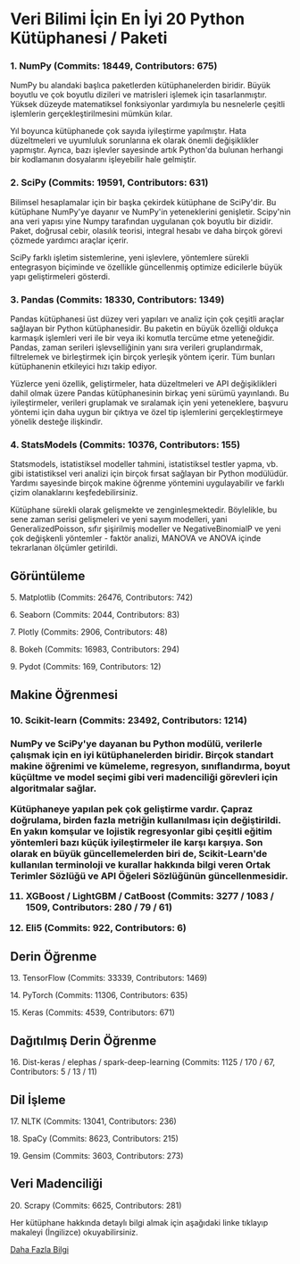 <h1>Veri Bilimi İçin En İyi 20 Python Kütüphanesi / Paketi</h1>
<h3>1. NumPy (Commits: 18449, Contributors: 675)</p></h3>
NumPy bu alandaki başlıca paketlerden kütüphanelerden biridir. Büyük boyutlu ve çok boyutlu dizileri ve matrisleri işlemek için tasarlanmıştır. Yüksek düzeyde matematiksel fonksiyonlar yardımıyla bu nesnelerle çeşitli işlemlerin gerçekleştirilmesini mümkün kılar.</p>

Yıl boyunca kütüphanede çok sayıda iyileştirme yapılmıştır. Hata düzeltmeleri ve uyumluluk sorunlarına ek olarak önemli değişiklikler yapmıştır. Ayrıca, bazı işlevler sayesinde artık Python'da bulunan herhangi bir kodlamanın dosyalarını işleyebilir hale gelmiştir.</p>

<h3>2. SciPy (Commits: 19591, Contributors: 631)</h3></p>
Bilimsel hesaplamalar için bir başka çekirdek kütüphane de SciPy'dir. Bu kütüphane NumPy'ye dayanır ve NumPy'in yeteneklerini genişletir. Scipy'nin ana veri yapısı yine Numpy tarafından uygulanan çok boyutlu bir dizidir. Paket, doğrusal cebir, olasılık teorisi, integral hesabı ve daha birçok görevi çözmede yardımcı araçlar içerir.</p>

SciPy farklı işletim sistemlerine, yeni işlevlere, yöntemlere sürekli entegrasyon biçiminde ve özellikle güncellenmiş optimize edicilerle büyük yapı geliştirmeleri gösterdi.</p>

<h3>3. Pandas (Commits: 18330, Contributors: 1349)</h3></p>
Pandas kütüphanesi üst düzey veri yapıları ve analiz için çok çeşitli araçlar sağlayan bir Python kütüphanesidir. Bu paketin en büyük özelliği oldukça karmaşık işlemleri veri ile bir veya iki komutla tercüme etme yeteneğidir. Pandas, zaman serileri işlevselliğinin yanı sıra verileri gruplandırmak, filtrelemek ve birleştirmek için birçok yerleşik yöntem içerir. Tüm bunları kütüphanenin etkileyici hızı takip ediyor.

Yüzlerce yeni özellik, geliştirmeler, hata düzeltmeleri ve API değişiklikleri dahil olmak üzere Pandas kütüphanesinin birkaç yeni sürümü yayınlandı. Bu iyileştirmeler, verileri gruplamak ve sıralamak için yeni yeteneklere, başvuru yöntemi için daha uygun bir çıktıya ve özel tip işlemlerini gerçekleştirmeye yönelik desteğe ilişkindir.

<h3>4. StatsModels (Commits: 10376, Contributors: 155)</h3></p>
Statsmodels, istatistiksel modeller tahmini, istatistiksel testler yapma, vb. gibi istatistiksel veri analizi için birçok fırsat sağlayan bir Python modülüdür. Yardımı sayesinde birçok makine öğrenme yöntemini uygulayabilir ve farklı çizim olanaklarını keşfedebilirsiniz.

Kütüphane sürekli olarak gelişmekte ve zenginleşmektedir. Böylelikle, bu sene zaman serisi gelişmeleri ve yeni sayım modelleri, yani GeneralizedPoisson, sıfır şişirilmiş modeller ve NegativeBinomialP ve yeni çok değişkenli yöntemler - faktör analizi, MANOVA ve ANOVA içinde tekrarlanan ölçümler getirildi.

<h2>Görüntüleme</h2>
5. Matplotlib (Commits: 26476, Contributors: 742)</p>
6. Seaborn (Commits: 2044, Contributors: 83)</p>
7. Plotly (Commits: 2906, Contributors: 48)</p>
8. Bokeh (Commits: 16983, Contributors: 294)</p>
9. Pydot (Commits: 169, Contributors: 12)</p>
<h2>Makine Öğrenmesi</h2>
<h3>10. Scikit-learn (Commits: 23492, Contributors: 1214)<h3></p>
NumPy ve SciPy'ye dayanan bu Python modülü, verilerle çalışmak için en iyi kütüphanelerden biridir. Birçok standart makine öğrenimi ve kümeleme, regresyon, sınıflandırma, boyut küçültme ve model seçimi gibi veri madenciliği görevleri için algoritmalar sağlar.</p>

Kütüphaneye yapılan pek çok geliştirme vardır. Çapraz doğrulama, birden fazla metriğin kullanılması için değiştirildi. En yakın komşular ve lojistik regresyonlar gibi çeşitli eğitim yöntemleri bazı küçük iyileştirmeler ile karşı karşıya. Son olarak en büyük güncellemelerden biri de, Scikit-Learn'de kullanılan terminoloji ve kurallar hakkında bilgi veren Ortak Terimler Sözlüğü ve API Öğeleri Sözlüğünün güncellenmesidir.</p>

11. XGBoost / LightGBM / CatBoost (Commits: 3277 / 1083 / 1509, Contributors: 280 / 79 / 61)</p>
12. Eli5 (Commits: 922, Contributors: 6)</p>
<h2>Derin Öğrenme</h2>
13. TensorFlow (Commits: 33339, Contributors: 1469)</p>
14. PyTorch (Commits: 11306, Contributors: 635)</p>
15. Keras (Commits: 4539, Contributors: 671)</p>
<h2>Dağıtılmış Derin Öğrenme</h2>
16. Dist-keras / elephas / spark-deep-learning (Commits: 1125 / 170 / 67, Contributors: 5 / 13 / 11)</p>
<h2>Dil İşleme</h2>
17. NLTK (Commits: 13041, Contributors: 236)</p>
18. SpaCy (Commits: 8623, Contributors: 215)</p>
19. Gensim (Commits: 3603, Contributors: 273)</p>
<h2>Veri Madenciliği</h2>
20. Scrapy (Commits: 6625, Contributors: 281)</p>

Her kütüphane hakkında detaylı bilgi almak için aşağıdaki linke tıklayıp makaleyi (İngilizce) okuyabilirsiniz.</p>
<p><a href="https://medium.com/activewizards-machine-learning-company/top-20-python-libraries-for-data-science-in-2018-2ae7d1db8049">Daha Fazla Bilgi</a></p>
